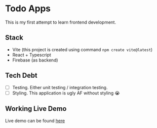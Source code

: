 # Todo Apps

This is my first attempt to learn frontend development.

## Stack

- Vite (this project is created using command `npm create vite@latest`)
- React + Typescript
- Firebase (as backend)

## Tech Debt

- [ ] Testing. Either unit testing / integration testing.
- [ ] Styling. This application is ugly AF without styling :sob:

## Working Live Demo

Live demo can be found [here](https://adliih.github.io/demo-todo/)
